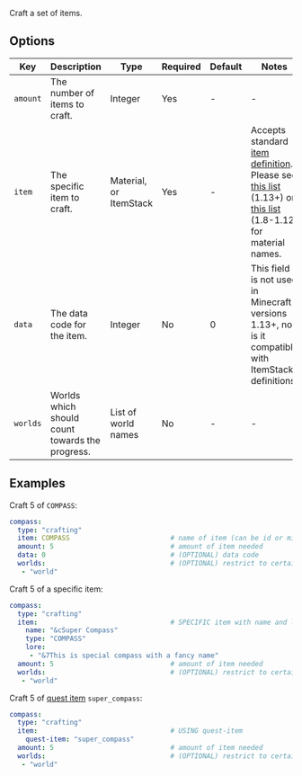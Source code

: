 Craft a set of items.

## Options

| Key      | Description                                     | Type                   | Required | Default | Notes                                                                                                                                                                                                                                                                  |
|----------|-------------------------------------------------|------------------------|----------|---------|------------------------------------------------------------------------------------------------------------------------------------------------------------------------------------------------------------------------------------------------------------------------|
| `amount` | The number of items to craft.                   | Integer                | Yes      | \-      | \-                                                                                                                                                                                                                                                                     |
| `item`   | The specific item to craft.                     | Material, or ItemStack | Yes      | \-      | Accepts standard [item definition](defining_items "wikilink"). Please see [this list](https://hub.spigotmc.org/javadocs/bukkit/org/bukkit/Material.html) (1.13+) or [this list](https://helpch.at/docs/1.12.2/org/bukkit/Material.html) (1.8-1.12) for material names. |
| `data`   | The data code for the item.                     | Integer                | No       | 0       | This field is not used in Minecraft versions 1.13+, nor is it compatible with ItemStack definitions.                                                                                                                                                                   |
| `worlds` | Worlds which should count towards the progress. | List of world names    | No       | \-      | \-                                                                                                                                                                                                                                                                     |

## Examples

Craft 5 of `COMPASS`:

``` yaml
compass:
  type: "crafting"
  item: COMPASS                         # name of item (can be id or minecraft name)
  amount: 5                             # amount of item needed
  data: 0                               # (OPTIONAL) data code
  worlds:                               # (OPTIONAL) restrict to certain worlds
   - "world"
```

Craft 5 of a specific item:

``` yaml
compass:
  type: "crafting"
  item:                                 # SPECIFIC item with name and lore
    name: "&cSuper Compass"
    type: "COMPASS"
    lore:
     - "&7This is special compass with a fancy name"
  amount: 5                             # amount of item needed
  worlds:                               # (OPTIONAL) restrict to certain worlds
   - "world"
```

Craft 5 of [quest item](Defining-items#quest-item "wikilink")
`super_compass`:

``` yaml
compass:
  type: "crafting"
  item:                                 # USING quest-item
    quest-item: "super_compass"
  amount: 5                             # amount of item needed
  worlds:                               # (OPTIONAL) restrict to certain worlds
   - "world"
```
